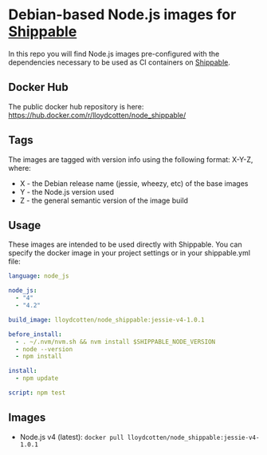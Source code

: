 # Debian-based Node.js images for [Shippable](https://shippable.com/)
In this repo you will find Node.js images pre-configured with the dependencies necessary to be used as CI containers on [Shippable](https://shippable.com/).

## Docker Hub
The public docker hub repository is here: https://hub.docker.com/r/lloydcotten/node_shippable/

## Tags
The images are tagged with version info using the following format: X-Y-Z, where:

* X - the Debian release name (jessie, wheezy, etc) of the base images
* Y - the Node.js version used
* Z - the general semantic version of the image build

## Usage
These images are intended to be used directly with Shippable.  You can specify the docker image in your project settings or in your shippable.yml file:

```yaml
language: node_js

node_js:
  - "4"
  - "4.2"

build_image: lloydcotten/node_shippable:jessie-v4-1.0.1

before_install:
  - . ~/.nvm/nvm.sh && nvm install $SHIPPABLE_NODE_VERSION
  - node --version
  - npm install

install:
  - npm update

script: npm test
```

## Images

* Node.js v4 (latest): `docker pull lloydcotten/node_shippable:jessie-v4-1.0.1`
